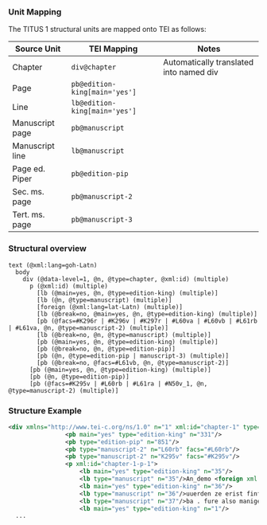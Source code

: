 

### Unit Mapping
The TITUS 1 structural units are mapped onto TEI as follows:

| Source Unit | TEI Mapping | Notes |
|-------------|-------------|-------|
| Chapter | `div@chapter` | Automatically translated into named div |
| Page | `pb@edition-king[main='yes']` |  |
| Line | `lb@edition-king[main='yes']` |  |
| Manuscript page | `pb@manuscript` |  |
| Manuscript line | `lb@manuscript` |  |
| Page ed. Piper | `pb@edition-pip` |  |
| Sec. ms. page | `pb@manuscript-2` |  |
| Tert. ms. page | `pb@manuscript-3` |  |

### Structural overview
```text
text (@xml:lang=goh-Latn)
  body
    div (@data-level=1, @n, @type=chapter, @xml:id) (multiple)
      p (@xml:id) (multiple)
        [lb (@main=yes, @n, @type=edition-king) (multiple)]
        [lb (@n, @type=manuscript) (multiple)]
        [foreign (@xml:lang=lat-Latn) (multiple)]
        [lb (@break=no, @main=yes, @n, @type=edition-king) (multiple)]
        [pb (@facs=#K296r | #K296v | #K297r | #L60va | #L60vb | #L61rb | #L61va, @n, @type=manuscript-2) (multiple)]
        [lb (@break=no, @n, @type=manuscript) (multiple)]
        [pb (@main=yes, @n, @type=edition-king) (multiple)]
        [pb (@break=no, @n, @type=edition-pip)]
        [pb (@n, @type=edition-pip | manuscript-3) (multiple)]
        [pb (@break=no, @facs=#L61vb, @n, @type=manuscript-2)]
      [pb (@main=yes, @n, @type=edition-king) (multiple)]
      [pb (@n, @type=edition-pip)]
      [pb (@facs=#K295v | #L60rb | #L61ra | #N50v_1, @n, @type=manuscript-2) (multiple)]
```

### Structure Example

```xml
<div xmlns="http://www.tei-c.org/ns/1.0" n="1" xml:id="chapter-1" type="chapter" data-level="1">
				<pb main="yes" type="edition-king" n="331"/>
				<pb type="edition-pip" n="851"/>
				<pb type="manuscript-2" n="L60rb" facs="#L60rb"/>
				<pb type="manuscript-2" n="K295v" facs="#K295v"/>
				<p xml:id="chapter-1-p-1">
					<lb main="yes" type="edition-king" n="35"/>
					<lb type="manuscript" n="35"/>An_demo <foreign xml:lang="lat-Latn">regulari monachordo</foreign>
					<lb main="yes" type="edition-king" n="36"/>
					<lb type="manuscript" n="36"/>uuerden ze erist finf-zehen buohsta-<lb main="yes" type="edition-king" n="37" break="no"/>
					<lb type="manuscript" n="37"/>ba . fure also manigen seitun . unte<pb type="manuscript-2" n="L60va" facs="#L60va"/>
					<lb main="yes" type="edition-king" n="1"/>
  ...
```
